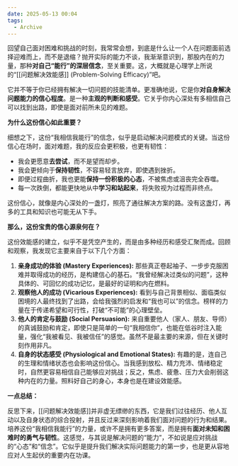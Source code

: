 ```yaml
---
date: 2025-05-13 00:04
tags:
  - Archive
---
```


回望自己面对困难和挑战的时刻，我常常会想，到底是什么让一个人在问题面前选择迎难而上，而不是退缩？抛开实际的能力不谈，我渐渐意识到，那股内在的力量，那种**对自己“能行”的深层信念**，至关重要。这，大概就是心理学上所说的“[[问题解决效能感]] (Problem-Solving Efficacy)”吧。

它并不等于你已经拥有解决一切问题的技能清单。更准确地说，它是你**对自身解决问题能力的信心程度**。是一种**主观的判断和感受**。它关乎你内心深处有多相信自己可以找到出路，即使是面对前所未见的难题。

**为什么这份信心如此重要？**

细想之下，这份“我相信我能行”的信念，似乎是启动解决问题模式的关键。当这份信心在场时，面对难题，我的反应会更积极，也更有韧性：

- 我会更愿意**去尝试**，而不是望而却步。
- 我会更倾向于**保持韧性**，不容易轻言放弃，即使遇到挫折。
- 即便过程曲折，我也更能**保持一份积极的心态**，不被焦虑或沮丧完全吞噬。
- 每一次跌倒，都能更快地从中**学习和站起来**，将失败视为过程而非终点。

这份信心，就像是内心深处的一盏灯，照亮了通往解决方案的路。没有这盏灯，再多的工具和知识也可能无从下手。

**那么，这份宝贵的信心源泉何在？**

这份效能感的建立，似乎不是凭空产生的，而是由多种经历和感受汇聚而成。回顾和观察，我发现它主要来自于以下几个方面：

1. **亲身成功的体验 (Mastery Experiences):** 那些真正卷起袖子、一步步克服困难并取得成功的经历，是构建信心的基石。“我曾经解决过类似的问题”，这种具体的、可回忆的成功记忆，是最好的证明和内在燃料。
2. **观察他人的成功 (Vicarious Experiences):** 看到与自己背景相似、面临类似困境的人最终找到了出路，会给我强烈的启发和“我也可以”的信念。榜样的力量在于传递希望和可行性，打破“不可能”的心理壁垒。
3. **他人的肯定与鼓励 (Social Persuasion):** 来自重要他人（家人、朋友、导师）的真诚鼓励和肯定，即使只是简单的一句“我相信你”，也能在低谷时注入能量，强化“我被看见、我被信任”的感觉。虽然不是最主要的来源，但在关键时刻作用非凡。
4. **自身的状态感受 (Physiological and Emotional States):** 有趣的是，连自己的生理和情绪状态也会影响这份信心。当我感到放松、精力充沛、情绪稳定时，自然更容易相信自己能够应对挑战；反之，焦虑、疲惫、压力大会削弱这种内在的力量。照料好自己的身心，本身也是在建设效能感。

**一点总结：**

反思下来，[[问题解决效能感]]并非虚无缥缈的东西，它是我们过往经历、他人互动以及自身状态的综合投射，并且反过来深刻影响着我们面对问题的行为和结果。培养这份“我相信我能行”的力量，或许不是拥有更多答案，而是拥有**面对未知和困难时的勇气与韧性**。这感觉，与其说是解决问题的“能力”，不如说是应对挑战的“心态”和“信念”。它似乎是提升我们解决实际问题能力的第一步，也是更从容地应对人生起伏的重要内在功课。
